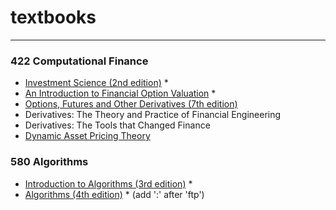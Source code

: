 # textbooks

---

### 422 Computational Finance

- [Investment Science (2nd edition)](http://www.gbv.de/dms/zbw/732502993.pdf) *
- [An Introduction to Financial Option Valuation](http://stocksfirst.com/books/trading-econ-investing/An%20Introduction%20to%20Financial%20Option%20Valuation%20-%20Mathematics,%20Stochastics%20and%20Computation%20-%20Higham%202004.pdf) *
- [Options, Futures and Other Derivatives (7th edition)](http://raudys.com/kursas/Options,%20Futures%20and%20Other%20Derivatives%207th%20John%20Hull.pdf)
- Derivatives: The Theory and Practice of Financial Engineering
- Derivatives: The Tools that Changed Finance
- [Dynamic Asset Pricing Theory](http://lib.cufe.edu.cn/upload_files/file/20140522/3_20140522_9-Dynamic%20Asset%20Pricing%20Theory(Duffie).pdf)


### 580 Algorithms

- [Introduction to Algorithms (3rd edition)](http://bayanbox.ir/view/4177858657730907268/introduction-to-algorithms-3rd-edition.pdf) *
- [Algorithms (4th edition)](http://ftp://91.193.236.10/pub/docs/linux-support/computer%20science/data%20Structures%20&%20algorithms/%5BPearson%5D%20-%20Algorithms,%204th%20ed.%20-%20%5BSedgewick,%20Wayne%5D.pdf) * (add ':' after 'ftp')
